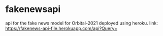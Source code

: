# fakenewsapi

api for the fake news model for Orbital-2021 deployed using heroku.
link: https://fakenews-api-file.herokuapp.com/api?Query=
